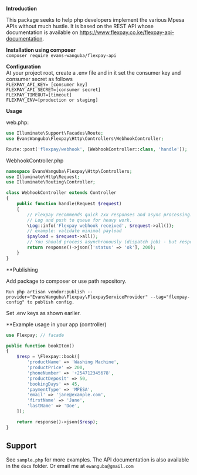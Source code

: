 **Introduction**

This package seeks to help php developers implement the various Mpesa APIs without much hustle. It is based on the REST API whose documentation is available on https://www.flexpay.co.ke/flexpay-api-documentation.
 
**Installation using composer**<br>
`composer require evans-wanguba/flexpay-api`<br>


**Configuration**<br>
At your project root, create a .env file and in it set the consumer key and consumer secret as follows   
`FLEXPAY_API_KEY= [consumer key]` <br>
`FLEXPAY_API_SECRET=[consumer secret]`<br>
`FLEXPAY_TIMEOUT=[timeout]`<br>
`FLEXPAY_ENV=[production or staging]`<br>


**Usage**

web.php:

```php
use Illuminate\Support\Facades\Route;
use EvansWanguba\Flexpay\Http\Controllers\WebhookController;

Route::post('flexpay/webhook', [WebhookController::class, 'handle']);
```

WebhookController.php

```php
namespace EvansWanguba\Flexpay\Http\Controllers;
use Illuminate\Http\Request;
use Illuminate\Routing\Controller;

class WebhookController extends Controller
{
    public function handle(Request $request)
    {
        // Flexpay recommends quick 2xx responses and async processing.
        // Log and push to queue for heavy work.
        \Log::info('Flexpay webhook received', $request->all());
        // example: validate minimal payload
        $payload = $request->all();
        // You should process asynchronously (dispatch job) - but respond immediately:
        return response()->json(['status' => 'ok'], 200);
    }
}
```


**Publishing

Add package to composer or use path repository.

`Run php artisan vendor:publish --provider="EvansWanguba\Flexpay\FlexpayServiceProvider" --tag="flexpay-config" to publish config.`

Set .env keys as shown earlier.

**Example usage in your app (controller)
```php
use Flexpay; // facade

public function bookItem()
{
    $resp = \Flexpay::book([
        'productName' => 'Washing Machine',
        'productPrice' => 200,
        'phoneNumber' => '+254712345678',
        'productDeposit' => 50,
        'bookingDays' => 45,
        'paymentType' => 'MPESA',
        'email' => 'jane@example.com',
        'firstName' => 'Jane',
        'lastName' => 'Doe',
    ]);

    return response()->json($resp);
}
```

## Support
See `sample.php` for more examples. The API documentation is also available in the `docs` folder.
Or email me at `ewanguba@gmail.com`
